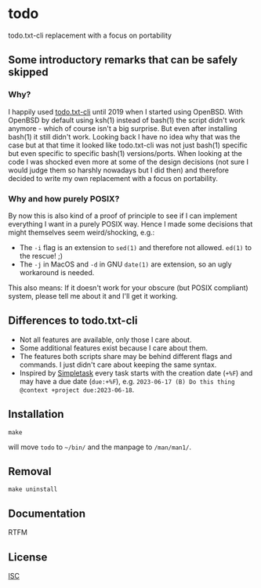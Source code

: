 # todo

todo.txt-cli replacement with a focus on portability

## Some introductory remarks that can be safely skipped

### Why?
I happily used [todo.txt-cli](https://github.com/todotxt/todo.txt-cli) until 2019 when I started using OpenBSD.
With OpenBSD by default using ksh(1) instead of bash(1) the script didn't work anymore - which of course isn't a big surprise.
But even after installing bash(1) it still didn't work. Looking back I have no idea why that was the case but at that time it looked like todo.txt-cli was not just bash(1) specific but even specific to specific bash(1) versions/ports.
When looking at the code I was shocked even more at some of the design decisions (not sure I would judge them so harshly nowadays but I did then) and therefore decided to write my own replacement with a focus on portability.

### Why and how purely POSIX?
By now this is also kind of a proof of principle to see if I can implement everything I want in a purely POSIX way.
Hence I made some decisions that might themselves seem weird/shocking, e.g.:
- The `-i` flag is an extension to `sed(1)` and therefore not allowed. `ed(1)` to the rescue! ;)
- The `-j` in MacOS and `-d` in GNU `date(1)` are extension, so an ugly workaround is needed.

This also means: If it doesn't work for your obscure (but POSIX compliant) system, please tell me about it and I'll get it working.

## Differences to todo.txt-cli
- Not all features are available, only those I care about.
- Some additional features exist because I care about them.
- The features both scripts share may be behind different flags and commands. I just didn't care about keeping the same syntax.
- Inspired by [Simpletask](https://github.com/mpcjanssen/simpletask-android) every task starts with the creation date (`+%F`) and may have a due date (`due:+%F`), e.g. `2023-06-17 (B) Do this thing @context +project due:2023-06-18`.

## Installation

```shell
make
```
will move `todo` to `~/bin/` and the manpage to `/man/man1/`.

## Removal

```shell
make uninstall
```

## Documentation

RTFM

## License
[ISC](https://opensource.org/licenses/ISC)

